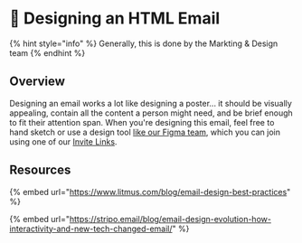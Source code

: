 # 📝 Designing an HTML Email

{% hint style="info" %}
Generally, this is done by the Markting & Design team
{% endhint %}

## Overview

Designing an email works a lot like designing a poster... it should be visually appealing, contain all the content a person might need, and be brief enough to fit their attention span. When you're designing this email, feel free to hand sketch or use a design tool [like our Figma team](https://figma.com/), which you can join using one of our [Invite Links](../../member-resources/passwords/invite-links.md).



## Resources

{% embed url="https://www.litmus.com/blog/email-design-best-practices" %}

{% embed url="https://stripo.email/blog/email-design-evolution-how-interactivity-and-new-tech-changed-email/" %}
